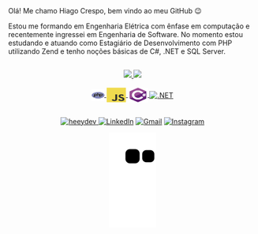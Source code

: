 </div>
Olá! Me chamo Hiago Crespo, bem vindo ao meu GitHub 😉

Estou me formando em Engenharia Elétrica com ênfase em computação e recentemente ingressei em Engenharia de Software.
No momento estou estudando e atuando como Estagiário de Desenvolvimento com PHP utilizando Zend e tenho noções básicas de C#, .NET e SQL Server.

##
<div align="center">

  <a href="https://github.com/heeydev">
  <img height="150em" src="https://github-readme-stats.vercel.app/api?username=heeydev&show_icons=true&theme=tokyonight&include_all_commits=true&count_private=true"/>
  <img height="150em" src="https://github-readme-stats.vercel.app/api/top-langs?username=heeydev&layout=compact&langs_count=15&theme=tokyonight" />
</div>
<div align="center" style="display: inline_block"><br>
  <img align="center" alt="PHP" width="5%" src="https://raw.githubusercontent.com/github/explore/ccc16358ac4530c6a69b1b80c7223cd2744dea83/topics/php/php.png"/>
  <img align="center" src="https://raw.githubusercontent.com/devicons/devicon/master/icons/javascript/javascript-original.svg" alt="Javascript" title="Javascript" height="30" width="40"/>
  <img align="center" src="https://raw.githubusercontent.com/devicons/devicon/master/icons/csharp/csharp-original.svg" alt="C#" title="C#" height="30" width="40"/>
  <img align="center" src="https://cdn.jsdelivr.net/gh/devicons/devicon/icons/dot-net/dot-net-original.svg" alt=".NET" title=".NET" height="30" width="40"/>
 
          
</div>
  
  ##
 
<div align="center"> 
  <span><img src="https://visitor-badge.laobi.icu/badge?page_id=heeydev" alt="heeydev"/></span>
  <a href="https://www.linkedin.com/in/hiago-crespo" target="_blank" rel="noopener noreferrer"><img src="https://img.shields.io/badge/LinkedIn-0077B5?style=lat-square&logo=linkedin&logoColor=white" alt="LinkedIn"></a>
  <a href="mailto:maciellbranco20@gmail.com"><img src="https://img.shields.io/badge/Gmail-white?style=flat&logo=Gmail&logoColor=red" alt="Gmail" /></a>
  <a href="https://www.instagram.com/hiagocrespo/" target="_blank" rel="noopener noreferrer"><img src="https://img.shields.io/badge/Instagram-E4405F?style=lat-square&logo=instagram&logoColor=white" alt="Instagram"></a>
 
  ![Snake animation](https://github.com/heeydev/heeydev/blob/output/github-contribution-grid-snake.svg)
 
</div>
